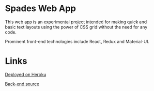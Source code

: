 # Spades Web App

This web app is an experimental project intended for making quick and basic text layouts using the power of CSS grid without the need for any code.

Prominent front-end technologies include React, Redux and Material-UI.

# Links

[Deployed on Heroku](https://gentle-sands-16072.herokuapp.com/)

[Back-end source](https://github.com/GLukeM-H/frost)
